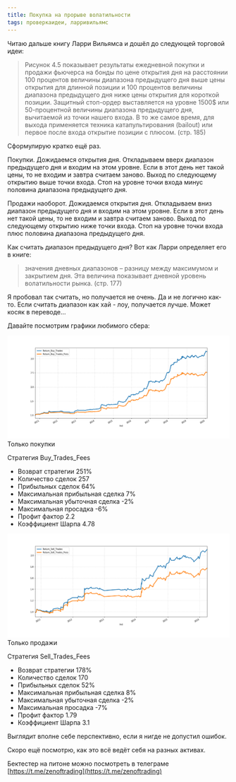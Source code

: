 ```yaml
---
title: Покупка на прорыве волатильности
tags: проверкаидеи, ларривильямс
---
```


Читаю дальше книгу Ларри Вильямса и дошёл до следующей торговой идеи:

> Рисунок 4.5 показывает результаты ежедневной покупки и продажи фьючерса на бонды по цене открытия дня на расстоянии 100 процентов величины диапазона предыдущего дня выше цены открытия для длинной позиции и 100 процентов величины диапазона предыдущего дня ниже цены открытия для короткой позиции. Защитный стоп-ордер выставляется на уровне 1500$ или 50-процентной величины диапазона предыдущего дня, вычитаемой из точки нашего входа. В то же самое время, для выхода применяется техника катапультирования (bailout) или первое после входа открытие позиции с плюсом. (стр. 185)

Сформулирую кратко ещё раз.

Покупки. Дожидаемся открытия дня. Откладываем вверх диапазон предыдущего дня и входим на этом уровне. Если в этот день нет такой цены, то не входим и завтра считаем заново. Выход по следующему открытию выше точки входа. Стоп на уровне точки входа минус половина диапазона предыдущего дня.

Продажи наоборот. Дожидаемся открытия дня. Откладываем вниз диапазон предыдущего дня и входим на этом уровне. Если в этот день нет такой цены, то не входим и завтра считаем заново. Выход по следующему открытию ниже точки входа. Стоп на уровне точки входа плюс половина диапазона предыдущего дня.

Как считать диапазон предыдущего дня? Вот как Ларри определяет его в книге:

> значения дневных диапазонов – разницу между максимумом и закрытием дня. Эта величина показывает дневной уровень волатильности рынка. (стр. 177)

Я пробовал так считать, но получается не очень. Да и не логично как-то. Если считать диапазон как хай - лоу, получается лучше. Может косяк в переводе...

Давайте посмотрим графики любимого сбера:

![](/assets/images/2020/12/range_prev_day_buy.png)\
Только покупки

Стратегия Buy_Trades_Fees
- Возврат стратегии 251%
- Количество сделок 257
- Прибыльных сделок 64%
- Максимальная прибыльная сделка 7%
- Максимальная убыточная сделка -2%
- Максимальная просадка -6%
- Профит фактор 2.2
- Коэффициент Шарпа 4.78

![](/assets/images/2020/12/range_prev_day_sell.png)\
Только продажи

Стратегия Sell_Trades_Fees
- Возврат стратегии 178%
- Количество сделок 170
- Прибыльных сделок 52%
- Максимальная прибыльная сделка 8%
- Максимальная убыточная сделка -2%
- Максимальная просадка -7%
- Профит фактор 1.79
- Коэффициент Шарпа 3.1

Выглядит вполне себе перспективно, если я нигде не допустил ошибок.

Скоро ещё посмотрю, как это всё ведёт себя на разных активах.

Бектестер на питоне можно посмотреть в телеграме [https://t.me/zenoftrading](https://t.me/zenoftrading)